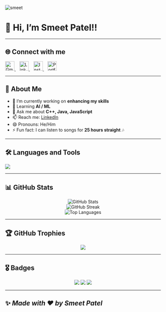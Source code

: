 ![smeet](https://user-images.githubusercontent.com/60186652/97124496-5411a180-1756-11eb-8a99-d0a132663b22.gif)

# 👋 Hi, I’m **Smeet Patel!!**  

---

## 🌐 Connect with me  
<p align="left">
  <a href="mailto:smeetpatel2530@gmail.com">
    <img src="https://skillicons.dev/icons?i=gmail" width="30" alt="Gmail"/>
  </a>&nbsp;&nbsp;
  <a href="https://www.linkedin.com/in/smeet-patel-22b67a193/">
    <img src="https://skillicons.dev/icons?i=linkedin" width="30" alt="LinkedIn"/>
  </a>&nbsp;&nbsp;
  <a href="https://www.instagram.com/smeetpatel_1804/">
    <img src="https://skillicons.dev/icons?i=instagram" width="30" alt="Instagram"/>
  </a>&nbsp;&nbsp;
  <a href="https://smeetpatel2530.github.io/CV-Upgraded/">
    <img src="https://skillicons.dev/icons?i=devto" width="30" alt="Portfolio"/>
  </a>
</p>

---

## 🚀 About Me  
- 🔭 I’m currently working on **enhancing my skills**  
- 🌱 Learning **AI / ML**  
- 💬 Ask me about **C++, Java, JavaScript**  
- 📫 Reach me: [LinkedIn](https://www.linkedin.com/in/smeet-patel-22b67a193/)  
- 😄 Pronouns: He/Him  
- ⚡ Fun fact: I can listen to songs for **25 hours straight** 🎶  

---

## 🛠️ Languages and Tools  
<p align="left">
  <img src="https://skillicons.dev/icons?i=java,androidstudio,kotlin,html,css,vscode,js,bootstrap,nodejs,mysql,mongodb,react,git,github" />
</p>

---

## 📊 GitHub Stats  
<p align="center">
  <img src="https://github-readme-stats.vercel.app/api?username=smeetpatel2530&theme=tokyonight&show_icons=true" alt="GitHub Stats" />
  <br/>
  <img src="https://github-readme-streak-stats.herokuapp.com/?user=smeetpatel2530&theme=tokyonight" alt="GitHub Streak"/>
  <br/>
  <img src="https://github-readme-stats.vercel.app/api/top-langs/?username=smeetpatel2530&theme=radical&layout=compact" alt="Top Languages" />
</p>

---

## 🏆 GitHub Trophies  
<p align="center">
  <img src="https://github-profile-trophy.vercel.app/?username=smeetpatel2530&theme=tokyonight&no-frame=true&margin-w=5&margin-h=5" />
</p>

---

## 🎖 Badges  
<p align="center">
  <img src="https://komarev.com/ghpvc/?username=smeetpatel2530&color=blue&style=flat-square&label=Profile+Views" />
  <img src="https://img.shields.io/github/followers/smeetpatel2530?style=social" />
  <img src="https://img.shields.io/github/stars/smeetpatel2530?style=social" />
</p>

---
✨ _Made with ❤️ by **Smeet Patel**_
---
